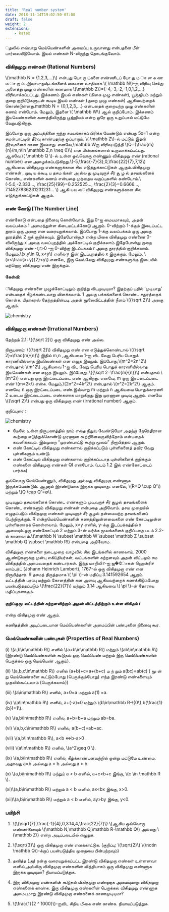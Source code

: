 ```yaml
---
title: 'Real number system'
date: 2018-11-14T19:02:50-07:00
draft: false
weight: 2
extensions:
    - katex
---
```


ுதலில் எவ்வாறு மெய்யெண்களின் அமைப்பு உருவானது என்பதனை மீள் பார்வையிடுவோம். 
இயல் எண்கள் N-லிருந்து தொடங்குவோம். 

### விகிதமுறு எண்கள் (Rational Numbers)
\\(\mathbb N = {1,2,3,...}\\) என்பது பொ ரு ட்களை எண்ணிடப் போ து ம ா ன க ண ம ா கு ம் .இலாப-நஷ்டங்களைக் கையாள வசதியாக \\( \mathbb N\\)-ஐ விரிவு செய்து அனைத்து முழு
 எண்களின் கணமாக \\(\mathbb Z\\)={-4,-3,-2,-1,0,1,2,...} விரிவாக்கப்பட்டது. இக்கணம் இயல் எண்கள் (மிகை முழு எண்கள்), பூஜ்ஜியம் மற்றும் குறை குறியீடுகளுடன் கூடிய இயல் எண்கள் (குறை முழு எண்கள்) ஆகியவற்றைக் கொண்டுள்ளது.mathbb N = {0,1,2,3,...} என்பதைக் குறையற்ற முழு எண்களின் கணம் என்போம். மேலும், இதனை \\( \mathbb W\\) ஆல் குறிப்போம். இக்கணம் இயலெண்களின் கணத்திலிருந்து பூஜ்ஜியம் என்ற ஓரே ஒரு உறுப்பால் மட்டுமே வேறுபடுகிறது.

இப்போது ஒரு அப்பத்தினை ஐந்து சமபங்காகப் பிரிக்க வேண்டும் என்பது 5x=1 என்ற சமன்பாட்டின் தீர்வு காண்பதற்கு ஒப்பாகும். \\( \mathbb Z\\)-ல் மட்டும் இதன்
தீர்வுகளைக் காண இயலாது. எனவே,\mathbb Wஐ விரிவுபடுத்தி \\(Q={\frac{m}{n}/m,n\in \mathbb Z,n \neq 0}\\) என பின்னங்களால் உருவாக்கப்பட்டது.
ஆகவே,\\( \mathbb Q \\)-ல் உள்ள ஒவ்வொரு எண்ணும் விகிதமுறு எண் (rational number) என அழைக்கப்படுகிறது.\\(-5,\frac{-7}{3},0,\frac{22}{7},7,12\\) ஆகியவை
விகிதமுறு எண்களுக்கான சில எடுத்துக்காட்டுகள் ஆகும்.விகிதமுறு எண்கள் , முடி ய க்கூடி ய தசம ங்கள் அ ல்ல து முடிவுறாச் சீர் சூ ழ ல் தசமங்களைக்
கொண்ட எண்களின் கணம் என்பதை முந்தைய வகுப்புகளில் கண்டோம்.\\(-5.0,-2.333..., \frac{25}{99}=0.252525..., \frac{2}{3}=0.6666..., 7.14527836231231231... \\) 
ஆகி யவ ைவிகிதமுறு எண்களுக்கான சில எடுத்துக்காட்டுகள் ஆகும்.

### எண் கோடு (The Number Line)
எண்கோடு என்பதை நினைவு கொள்வோம். இது 0-ஐ மையமாகவும், அதன் வலப்பக்கம் 1 அமைந்துள்ள கிடைமட்டக்கோடு ஆகும். 0-விற்கும் 1-க்கும் இடைப்பட்ட தூரம்
 ஒரு அலகு என வரையறுக்கலாம். இப்போது 1-க்கு வலப்பக்கம் ஒரு அலகு தூரத்தில் 2 ஐக் குறிக்கவும். இதேபோன்ற,x என்ற மிகை விகிதமுறு எண்ணை 0-விலிருந்து x
அலகு வலப்புறத்தில் அக்கோட்டில் குறிக்கலாம்.இதேபோன்று குறை விகிதமுறு எண் -r,r>0 -ஐ 0-விற்கு இடப்பக்கம் r அலகு தூரத்தில் குறிக்கலாம். மேலும்,\\(x,y\in Q, x<y\\)
 எனில் y இன் இடப்புறத்தில் x இருக்கும். மேலும், \\(x<\frac{x+y}{2}<y\\).எனவே, இரு வெவ்வேறு விகிதமுறு எண்களுக்கு இடையில் மற்றொரு விகிதமுறு எண் இருக்கும். 

#### கேள்வி:
ிகிதமுறு எண்களை முழுக்கோட்டிலும் குறித்து விடமுடியுமா? இதற்குப் பதில் ‘முடியாது’ என்பதைக் கீழ்க்கண்டவாறு விளக்கலாம். 1 அலகு பக்கங்களைக் கொண்ட சதுரத்தைக் கொள்க.
பிதாகரஸ் தேற்றத்தின்படி அதன் மூலைவிட்டத்தின் நீளம் \\({\sqrt 2}\\) அலகு ஆகும்.

![chemistry](/books/chemistry/part-1/basic-concepts-of-chemistry-and-chemical-calculations/basical2.png)

### விகிதமுறா எண்கள் (Irrational Numbers)
தேற்றம் 2.1: \\({\sqrt 2}\\) ஒரு விகிதமுறு எண் அல்ல.

நிரூபணம்: \\({\sqrt 2}\\) விகிதமுறு எண் என எடுத்துக்கொண்டால் \\({\sqrt 2}=\frac{m}{n}\\) இதில் m,n ,ஆகியவை 1-ஐ விட வேறு பெரிய பொதுக் காரணியில்லாத இயலெண்கள்
 என எழுத இயலும். இப்போது,\\(m^2=2n^2\\) என்பதால் \\(m^2\\) ஆகியவை 1-ஐ விட வேறு பெரிய பொதுக் காரணியில்லாத இயலெண்கள் என எழுத இயலும். இப்போது, 
 \\({\sqrt 2=\frac{m}{n}}\\) என்பதால் \\(m^2\\) என்பது ஒரு இரட்டைப்படை எண் ஆகிறது. எனவே, m ஒரு இரட்டைப்படை எண் \\(m=2k\\) என்க. மேலும்,\\(2n^2=4k^2\\) என்பதால் \\(n^2=2k^2\\) ஆகும். எனவே, n ஒரு இரட்டைப்படை எண்.இவ்வாறு m மற்றும் n ஆகியவை பொதுக்காரணி 2 உடைய இரட்டைப்படை எண்களாக மாறுகிறது.இது முரணான முடிவு ஆகும்.
 எனவே \\({\sqrt 2}\\) என்பது ஒரு விகிதமுறா எண் (irrational number) ஆகும்.

குறிப்புரை :

![chemistry](/books/chemistry/part-1/basic-concepts-of-chemistry-and-chemical-calculations/basical3.png)

* மேலே உள்ள நிரூபணத்தில் நாம் எதை நிறுவ வேண்டுமோ அதற்கு நேரெதிரான கூற்றை எடுத்துக்கொண்டு முரணான கூற்றினைவருவித்தோம் என்பதைக் கவனிக்கவும். இம்முறை
  “முரண்பாட்டு கூற்று மூலம்” நிரூபித்தல் ஆகும்.
* எண் கோட்டில் விகிதமுறு எண்களால் குறிக்கப்படும் புள்ளிகளைத் தவிர வேறு புள்ளிகளும் உண்டு.
* எண் கோட்டில் விகிதமுறு எண்களால் குறிக்கப்படாத புள்ளிகளைக் குறிக்கும் எண்களை விகிதமுறா எண்கள் Ql என்போம். (படம் 1.2 இல் எண்கோட்டைப் பார்க்க)

ஒவ்வொரு மெய்யெண்ணும், விகிதமுறு அல்லது விகிதமுறா எண்ணாக இருக்கவேண்டும். ஆனால் இரண்டுமாக இருக்க முடியாது. எனவே, \\(R=Q \cup Q'\\) மற்றும் \\(Q \cap Q'=∅\\).

முடிவுறும் தசமங்களைக் கொண்ட எண்களும் முடிவுறாச் சீர் சூழல் தசமங்களைக் கொண்ட எண்களும் விகிதமுறு எண்கள் என்பதை அறிவோம். தசம முறையில் எழுதப்படும் விகிதமுறா
 எண்கள் முடிவுறாச் சீர் சூழல் தன்மையற்ற தசமங்களைப் பெற்றிருக்கும். R என்றமெய்யெண்களின் கணத்திலுள்ளவைகளை எண் கோட்டிலுள்ள புள்ளிகளாகக் கொள்ளலாம். மேலும், x<y
எனில், y-க்கு இடப்பக்கத்தில் x அமையும்.ஒரு எண்கோட்டில் 2 மற்றும் 3-ன் வர்க்க மூலங்களைக் குறிப்பதை படம் 2.2-ல் காணலாம்.\\(\mathbb N \subset \mathbb W \subset \mathbb Z \subset \mathbb Q \subset \mathbb R\\) என்பதை அறிவோம.

விகிதமுறா எண்களை நடைமுறை வாழ்வில் சில இடங்களில் காணலாம். 2000 ஆண்டுகளுக்கு முன்பு எகிப்தியர்கள், வட்டங்களின் சுற்றளவும் அதன் விட்டமும் சம விகிதத்தில் அமைவதைக்
கண்டார்கள். இந்த மாறிலி r-ஐ ஜ�ோகன் ஹென்ரிச் லாம்பர்ட் (Johann Heinrich Lambert), 1767-ல் ஒரு விகிதமுறா எண் என நிரூபித்தார். 9 தசமத் திருத்தமாக \\( \pi \\)-ன் மதிப்பு 
3.141592654 ஆகும். வட்டத்தின் பரப்பு மற்றும் கோளத்தின் கன அளவு ஆகியவற்றைக் கணக்கிடும்போது பயன்படுத்தப்படும் \\(\frac{22}{7}\\) மற்றும் 3.14 ஆகியவை \\( \pi \\)-ன் தோராய மதிப்புகளாகும்.

#### குறிப்ஒரு: வட்டத்தின் சுற்றளவிற்கும் அதன் விட்டத்திற்கும் உள்ள விகிதம் r
என்ற விகிதமுறா எண் ஆகும்.

கணிதத்தின் அடிப்படையான மெய்யெண்களின் அமைப்பின் பண்புகளை நினைவு கூர.

### மெய்யெண்களின் பண்புகள் (Properties of Real Numbers)

(i) \\(a,b\in\mathbb R\\) எனில் \\(a+b\in\mathbb R\\) மற்றும் \\(ab\in\mathbb R\\) (இரண்டு மெய்யெண்களின் கூடுதல் ஒரு மெய்யெண் மற்றும் இரு மெய்யெண்களின் பெருக்கல் ஒரு    மெய்யெண் ஆகும்).

(ii) \\(a,b,c\in\mathbb R\\) எனில் (a+b)+c=a+(b+c) ம ற் றும் a(bc)=ab(c) ( மூ ன் று மெய்யெண்களை கூட்டும்போது (பெருக்கும்போது) எந்த இரண்டு எண்களையும் முதலில்கூட்டலாம் (பெருக்கலாம்))

(iii) \\(a\in\mathbb R\\) எனில், a+0=a மற்றும் a(1) =a.

(iv) \\(a\in\mathbb R\\) எனில், a+(-a)=0 மற்றும் \\(b\in\mathbb R-\\{0\\},b(\frac{1}{b})=1\\).

(v) \\(a,b\in\mathbb R\\) எனில், a+b=b+a மற்றும் ab=ba.

(vi) \\(a,b,c\in\mathbb R\\) எனில், a(b+c)=ab+ac.

(vii) \\(a,b\in\mathbb R\\), a<b <=>b-a>0 .

(viii) \\(a\in\mathbb R\\) எனில், \\(a^2\geq 0 \\).

(ix) \\(a,b\in\mathbb R\\) எனில், கீழ்க்காண்பனவற்றில் ஒன்று மட்டுமே உண்மை. அதாவது a=b அல்லது
a < b அல்லது a > b.

(x) \\(a,b\in\mathbb R\\) மற்றும் a < b எனில், a+c<b+c இங்கு, \\(c \in \mathbb R \\). 

(xi)\\(a,b\in\mathbb R\\) மற்றும் a < b எனில், ax<bx இங்கு, x>0.

(xii)\\(a,b\in\mathbb R\\) மற்றும் a < b எனில், ay>by இங்கு, y<0.

### பயிற்சி 

 1. \\(\\{\sqrt{7},\frac{-1}{4},0,3.14,4,\frac{22}{7}\\} \\)ஆகிய ஒவ்வொரு எண்ணினையும் \\(\mathbb N,\mathbb Q,\mathbb R-\mathbb Q\\) அல்லது \\(\mathbb Z\\) என்ற அடிப்படையில் எழுதுக.

 2. \\(\sqrt{3}\\) ஒரு விகிதமுறா எண் எனக்காட்டுக. (குறிப்பு: \\(\sqrt{2}\\)  \\(\notin \mathbb Q\\)-க்குப் பயன்படுத்திய முறையை
பின்பற்றவும்)

3. தனித்த (அ) நன்கு வரையறுக்கப்பட்ட இரண்டு விகிதமுறா எண்கள் உள்ளனவா எனில்,அவ்விரு விகிதமுறா எண்களின் வித்தியாசம் ஒரு விகிதமுறு எண்ணாக இருக்க முடியுமா?
நியாயப்படுத்துக.

4. இரு விகிதமுறா எண்களின் கூடுதல் விகிதமுறு எண்ணாக அமையுமாறு விகிதமுறா எண்களைக் காண்க. இரு விகிதமுறா எண்களின் பெருக்கல் விகிதமுறு எண்ணாக அமையுமாறு இரண்டு
 விகிதமுறா எண்களைக் காணமுடியுமா?

5. \\(\frac{1}{2 ^ 1000}\\)-ஐவிட சிறிய மிகை எண் காண்க. நியாயப்படுத்துக.